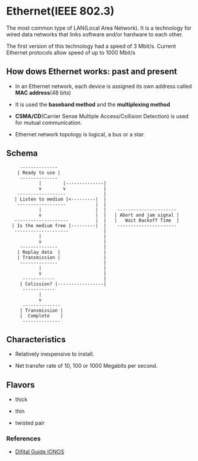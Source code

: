 # Ethernet(IEEE 802.3)

The most common type of LAN(Local Area Network). It is a technology for wired data networks that links software and/or hardware to each other.

The first version of this technology had a speed of 3 Mbit/s. Current Ethernet protocols allow speed of up to 1000 Mbit/s

## How dows Ethernet works: past and present

* In an Ethernet network, each device is assigned its own address called **MAC address**(48 bits)

* It is used the __baseband method__ and the __multiplexing method__

* **CSMA/CD**(Carrier Sense Multiple Access/Collision Detection) is used for mutual communication.

* Ethernet network topology is logical, a bus or a star.

## Schema

```
     --------------
    | Ready to use |
     --------------
            |        |--------------|
            v        v              |
    ------------------              |
   | Listen to medium |<---------|  |       
    ------------------           |  |
            |                    |  |    ----------------------
            v                    |  |   | Abort and jam signal | 
   --------------------          |  |   |   Wait Backoff Time  |
  | Is the medium free |---------|  |    ----------------------
   --------------------             |
            |                       |
            v                       |
     --------------                 |
    | Replay data  |                |
    | Transmission |                |
     --------------                 |
            |                       |
            v                       |
      ------------                  |
     | Colission? |-----------------|
      ------------
            |
            v
      --------------
     | Transmission |
     |  Complete    |
      --------------
```

## Characteristics

* Relatively inexpensive to install.

* Net transfer rate of 10, 100 or 1000 Megabits per second.

## Flavors

* thick

* thin

* twisted pair

### References

* [Difital Guide IONOS](https://www.ionos.es/digitalguide/servidores/know-how/ethernet-ieee-8023/)
